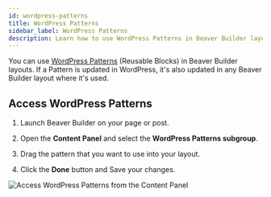```yaml
---
id: wordpress-patterns
title: WordPress Patterns
sidebar_label: WordPress Patterns
description: Learn how to use WordPress Patterns in Beaver Builder layouts.
---
```


You can use [WordPress Patterns](https://wordpress.org/support/article/reusable-blocks/) (Reusable Blocks) in Beaver Builder layouts. If a Pattern is updated in WordPress, it's also updated in any Beaver Builder layout where it's used.

## Access WordPress Patterns

1. Launch Beaver Builder on your page or post.

2. Open the **Content Panel** and select the **WordPress Patterns subgroup**.

3. Drag the pattern that you want to use into your layout.

4. Click the **Done** button and Save your changes.

![Access WordPress Patterns from the Content Panel](/img/beaver-builder/modules--wordpress-patterns--1.jpg)

